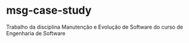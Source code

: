 # msg-case-study
Trabalho da disciplina Manutenção e Evolução de Software do curso de Engenharia de Software
